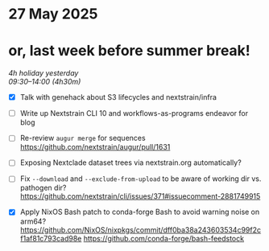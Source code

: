 # 27 May 2025
# or, last week before summer break!

_4h holiday yesterday_  
_09:30–14:00 (4h30m)_  

- [x] Talk with genehack about S3 lifecycles and nextstrain/infra
- [ ] Write up Nextstrain CLI 10 and workflows-as-programs endeavor for blog
- [ ] Re-review `augur merge` for sequences
      <https://github.com/nextstrain/augur/pull/1631>

- [ ] Exposing Nextclade dataset trees via nextstrain.org automatically?

- [ ] Fix `--download` and `--exclude-from-upload` to be aware of working dir vs. pathogen dir?
      <https://github.com/nextstrain/cli/issues/371#issuecomment-2881749915>

- [x] Apply NixOS Bash patch to conda-forge Bash to avoid warning noise on arm64?
      <https://github.com/NixOS/nixpkgs/commit/dff0ba38a243603534c99f2cf1af81c793cad98e>
      <https://github.com/conda-forge/bash-feedstock>

